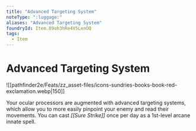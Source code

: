 ```yaml
---
title: "Advanced Targeting System"
noteType: ":luggage:"
aliases: "Advanced Targeting System"
foundryId: Item.89oh3hRe4V5LenOQ
tags:
  - Item
---
```


# Advanced Targeting System
![[pathfinder2e/Feats/zz_asset-files/icons-sundries-books-book-red-exclamation.webp|150]]

Your ocular processors are augmented with advanced targeting systems, which allow you to more easily pinpoint your enemy and read their movements. You can cast _[[Sure Strike]]_ once per day as a 1st-level arcane innate spell.
